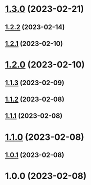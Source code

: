 # [1.3.0](https://github.com/acelectic/tom-tom-manager/compare/v1.2.2...v1.3.0) (2023-02-21)

## [1.2.2](https://github.com/acelectic/tom-tom-manager/compare/v1.2.1...v1.2.2) (2023-02-14)

## [1.2.1](https://github.com/acelectic/tom-tom-manager/compare/v1.2.0...v1.2.1) (2023-02-10)

# [1.2.0](https://github.com/acelectic/tom-tom-manager/compare/v1.1.3...v1.2.0) (2023-02-10)

## [1.1.3](https://github.com/acelectic/tom-tom-manager/compare/v1.1.2...v1.1.3) (2023-02-09)

## [1.1.2](https://github.com/acelectic/tom-tom-manager/compare/v1.1.1...v1.1.2) (2023-02-08)

## [1.1.1](https://github.com/acelectic/tom-tom-manager/compare/v1.1.0...v1.1.1) (2023-02-08)

# [1.1.0](https://github.com/acelectic/tom-tom-manager/compare/v1.0.1...v1.1.0) (2023-02-08)

## [1.0.1](https://github.com/acelectic/tom-tom-manager/compare/v1.0.0...v1.0.1) (2023-02-08)

# 1.0.0 (2023-02-08)
